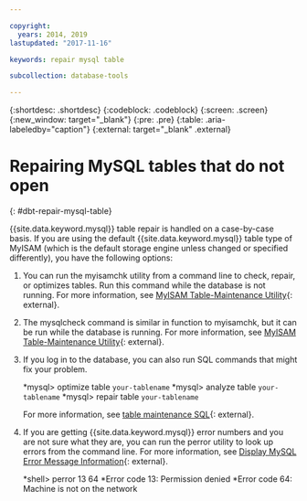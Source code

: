 ```yaml
---

copyright:
  years: 2014, 2019
lastupdated: "2017-11-16"

keywords: repair mysql table

subcollection: database-tools

---
```


{:shortdesc: .shortdesc}
{:codeblock: .codeblock}
{:screen: .screen}
{:new_window: target="_blank"}
{:pre: .pre}
{:table: .aria-labeledby="caption"}
{:external: target="_blank" .external}


# Repairing MySQL tables that do not open
{: #dbt-repair-mysql-table}

{{site.data.keyword.mysql}} table repair is handled on a case-by-case basis. If you are using the default {{site.data.keyword.mysql}} table type of MyISAM (which is the default storage engine unless changed or specified differently), you have the following options:

1. You can run the myisamchk utility from a command line to check, repair, or optimizes tables. Run this command while the database is not running. For more information, see [MyISAM Table-Maintenance Utility](http://dev.mysql.com/doc/refman/5.0/en/myisamchk.html){: external}.
2. The mysqlcheck command is similar in function to myisamchk, but it can be run while the database is running. For more information, see [MyISAM Table-Maintenance Utility](http://dev.mysql.com/doc/refman/5.0/en/mysqlcheck.html){: external}.
3. If you log in to the database, you can also run SQL commands that might fix your problem.

    *mysql> optimize table `your-tablename`
    *mysql> analyze table `your-tablename`
    *mysql> repair table `your-tablename`

    For more information, see [table maintenance SQL](http://dev.mysql.com/doc/refman/5.0/en/table-maintenance-sql.html){: external}.
4. If you are getting {{site.data.keyword.mysql}} error numbers and you are not sure what they are, you can run the perror utility to look up errors from the command line. For more information, see [Display MySQL Error Message Information](http://dev.mysql.com/doc/refman/5.0/en/perror.html){: external}.

    *shell> perror 13 64
    *Error code 13: Permission denied
    *Error code 64: Machine is not on the network

